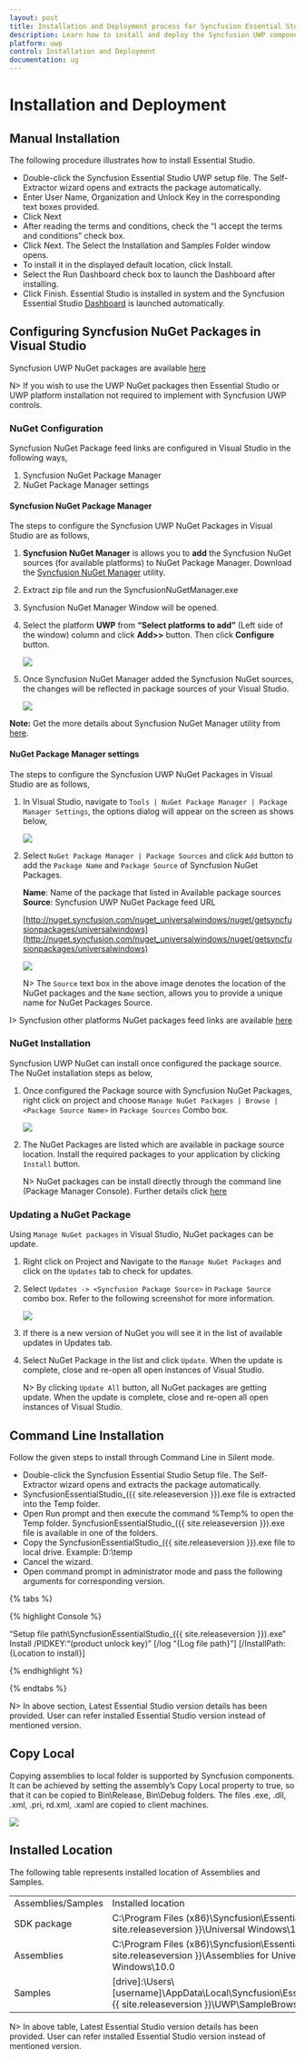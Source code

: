 ```yaml
---
layout: post
title: Installation and Deployment process for Syncfusion Essential Studio UWP products
description: Learn how to install and deploy the Syncfusion UWP component
platform: uwp
control: Installation and Deployment
documentation: ug
---
```


# Installation and Deployment

## Manual Installation

The following procedure illustrates how to install Essential Studio.

* Double-click the Syncfusion Essential Studio UWP setup file. The Self-Extractor wizard opens and extracts the package automatically.
* Enter User Name, Organization and Unlock Key in the corresponding text boxes provided.
* Click Next
* After reading the terms and conditions, check the “I accept the terms and conditions” check box.
* Click Next. The Select the Installation and Samples Folder window opens.
* To install it in the displayed default location, click Install.
* Select the Run Dashboard check box to launch the Dashboard after installing.
* Click Finish. Essential Studio is installed in system and the Syncfusion Essential Studio [Dashboard](http://help.syncfusion.com/ug/common/documents/dashboard.htm#) is launched automatically.

## Configuring Syncfusion NuGet Packages in Visual Studio 

Syncfusion UWP NuGet packages are available [here](http://nuget.syncfusion.com/package/universalwindows)

N> If you wish to use the UWP NuGet packages then Essential Studio or UWP platform installation not required to implement with Syncfusion UWP controls. 

### NuGet Configuration  

Syncfusion NuGet Package feed links are configured in Visual Studio in the following ways,

1. Syncfusion NuGet Package Manager
2. NuGet Package Manager settings

#### Syncfusion NuGet Package Manager

The steps to configure the Syncfusion UWP NuGet Packages in Visual Studio are as follows,

1. **Syncfusion NuGet Manager** is allows you to **add** the Syncfusion NuGet sources (for available platforms) to NuGet Package Manager. Download the [Syncfusion NuGet Manager](http://www.syncfusion.com/downloads/support/directtrac/general/ze/SyncfusionNugetManager-1610952973.zip) utility.
2. Extract zip file and run the SyncfusionNuGetManager.exe
3. Syncfusion NuGet Manager Window will be opened.
4. Select the platform **UWP** from **“Select platforms to add”** (Left side of the window) column and click **Add>>** button. Then click **Configure** button.

   ![](Installation-and-Deployment_images\Syncfusion_NuGet_Manager_img1.jpg)

5. Once Syncfusion NuGet Manager added the Syncfusion NuGet sources, the changes will be reflected in package sources of your Visual Studio. 

   ![](Installation-and-Deployment_images\Syncfusion_NuGet_Manager_img2.jpg)

**Note:** Get the more details about Syncfusion NuGet Manager utility from [here](https://help.syncfusion.com/extension/syncfusion-nuget-packages/syncfusion-nuget-manager).

#### NuGet Package Manager settings

The steps to configure the Syncfusion UWP NuGet Packages in Visual Studio are as follows,

1. In Visual Studio, navigate to `Tools | NuGet Package Manager | Package Manager Settings`, the options dialog will appear on the screen as shows below, 

   ![](Installation-and-Deployment_images\NuGetConfig_img3.jpeg)

2. Select `NuGet Package Manager | Package Sources` and click `Add` button to add the `Package Name` and `Package Source` of Syncfusion NuGet Packages.

   **Name**: Name of the package that listed in Available package sources  
   **Source**: Syncfusion UWP NuGet Package feed URL
   
   [http://nuget.syncfusion.com/nuget_universalwindows/nuget/getsyncfusionpackages/universalwindows](http://nuget.syncfusion.com/nuget_universalwindows/nuget/getsyncfusionpackages/universalwindows)
    
   ![](Installation-and-Deployment_images\NuGetConfig_img1.jpeg)
   
   N> The `Source` text box in the above image denotes the location of the NuGet packages and the `Name` section, allows you to provide a unique name for NuGet Packages Source.

I> Syncfusion other platforms NuGet packages feed links are available [here](http://nuget.syncfusion.com/)

### NuGet Installation

Syncfusion UWP NuGet can install once configured the package source. The NuGet installation steps as below,

1. Once configured the Package source with Syncfusion NuGet Packages, right click on project and choose `Manage NuGet Packages | Browse | <Package Source Name>` in `Package Sources` Combo box.

   ![](Installation-and-Deployment_images\NuGetConfig_img5.jpeg)

2. The NuGet Packages are listed which are available in package source location. Install the required packages to your application by clicking `Install` button.

   N> NuGet packages can be install directly through the command line (Package Manager Console). Further details click [here](http://help.syncfusion.com/extension/syncfusion-nuget-packages/nuget-install-and-configuration#install-from-package-manager-console)

### Updating a NuGet Package

Using `Manage NuGet packages` in Visual Studio, NuGet packages can be update.

1. Right click on Project and Navigate to the `Manage NuGet Packages` and click on the `Updates` tab to check for updates.

2. Select `Updates -> <Syncfusion Package Source>` in `Package Source` combo box. Refer to the following screenshot for more information.

   ![](Installation-and-Deployment_images\NuGetConfig_img6.jpeg)

3. If there is a new version of NuGet you will see it in the list of available updates in Updates tab.

4. Select NuGet Package in the list and click `Update`. When the update is complete, close and re-open all open instances of Visual Studio.

   N> By clicking `Update All` button, all NuGet packages are getting update. When the update is complete, close and re-open all open instances of Visual Studio.

## Command Line Installation

Follow the given steps to install through Command Line in Silent mode.

* Double-click the Syncfusion Essential Studio Setup file. The Self-Extractor wizard opens and extracts the package automatically.
* SyncfusionEssentialStudio_({{ site.releaseversion }}).exe file is extracted into the Temp folder.
* Open Run prompt and then execute the command %Temp% to open the Temp folder. SyncfusionEssentialStudio_({{ site.releaseversion }}).exe file is available in one of the folders.
* Copy the SyncfusionEssentialStudio_({{ site.releaseversion }}).exe file to local drive. Example: D:\temp
* Cancel the wizard.
* Open command prompt in administrator mode and pass the following arguments for corresponding version.


{% tabs %}

{% highlight Console %}  

“Setup file path\SyncfusionEssentialStudio_({{ site.releaseversion }}).exe” Install /PIDKEY:“(product unlock key)” [/log “{Log file path}”] [/InstallPath:{Location to install}]

{% endhighlight %} 

{% endtabs %}

N> In above section, Latest Essential Studio version details has been provided. User can refer installed Essential Studio version instead of mentioned version.

## Copy Local

Copying assemblies to local folder is supported by Syncfusion components. It can be achieved by setting the assembly’s Copy Local property to true, so that it can be copied to Bin\Release, Bin\Debug folders. The files .exe, .dll, .xml, .pri, rd.xml, .xaml  are copied to client machines.

![](Installation-and-Deployment_images/Installation-and-Deployment_img5.jpeg)


## Installed Location

The following table represents installed location of Assemblies and Samples.

<table>
<tr>
<td>
Assemblies/Samples</td><td>
Installed location</td></tr>
<tr>
<td>
SDK package</td><td>
C:\Program Files (x86)\Syncfusion\Essential Studio\{{ site.releaseversion }}\Universal Windows\10.0\SDK</td></tr>
<tr>
<td>
Assemblies</td><td>
C:\Program Files (x86)\Syncfusion\Essential Studio\{{ site.releaseversion }}\Assemblies for Universal Windows\10.0</td></tr>
<tr>
<td>
Samples</td><td>
[drive]:\Users\[username]\AppData\Local\Syncfusion\EssentialStudio\{{ site.releaseversion }}\UWP\SampleBrowser</td></tr>
</table>

N> In above table, Latest Essential Studio version details has been provided. User can refer installed Essential Studio version instead of mentioned version.
